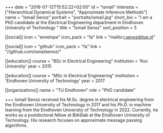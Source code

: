 +++
date = "2016-07-12T15:52:22+02:00"
id = "ismail"
interests = ["Hierarchical Dynamical Systems", "Approximate Inference Methods"]
name = "Ismail Senoz"
portrait = "portraits/ismail.jpg"
short_bio = "I am a PhD candidate at the Electrical Engineering department in Eindhoven University of Technology "
title = "Ismail Senoz"
sort_position = 3

[[social]]
    icon = "envelope"
    icon_pack = "fa"
    link = "mailto:i.senoz@tue.nl"

[[social]]
    icon = "github"
    icon_pack = "fa"
    link = "//github.com/ismailsenoz/"

[[education]]
    course = "BSc in Electrical Engineering"
    institution = 'Koc University'
    year = 2015

[[education]]
    course = "MSc in Electrical Engineering"
    institution = 'Eindhoven University of Technology'
    year = 2017

[[organizations]]
    name = "TU Eindhoven"
    role = "PhD candidate"

+++
Ismail Senoz received his M.Sc. degree in electrical engineering from the Eindhoven University of Technology in 2017 and his Ph.D. in machine learning from the Eindhoven University of Technology in 2022. Currently, he works as a postdoctoral fellow at BIASlab at the Eindhoven University of Technology. His research focuses on approximate message passing algorithms. 
